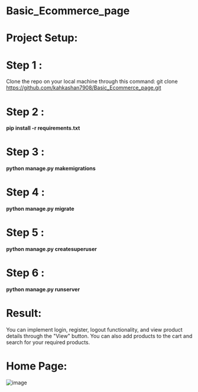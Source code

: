 # Basic_Ecommerce_page
# Project Setup:
# Step 1 :
Clone the repo on your local machine through this command: git clone https://github.com/kahkashan7908/Basic_Ecommerce_page.git
# Step 2 : 
**pip install -r requirements.txt**
# Step 3 :  
**python manage.py makemigrations**
# Step 4 : 
**python manage.py migrate**
# Step 5 : 
**python manage.py createsuperuser**
# Step 6 :
**python manage.py runserver**
# Result:
You can implement login, register, logout functionality, and view product details through the "View" button. You can also add products to the cart and search for your required products.
# Home Page:
![image](https://github.com/kahkashan7908/Basic_Ecommerce_page/assets/109336765/4b92987e-3dfc-4f55-ba39-d632fe05b33c)







